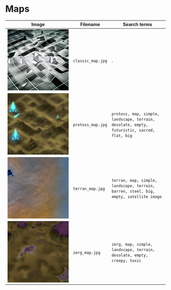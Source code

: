 # Maps

| Image                   | Filename          | Search terms                                                                               |
| ----------------------- | ----------------- | ------------------------------------------------------------------------------------------ |
| ![Map](classic_map.jpg) | `classic_map.jpg` | .                                                                                          |
| ![Map](protoss_map.jpg) | `protoss_map.jpg` | `protoss, map, simple, landscape, terrain, desolate, empty, futuristic, sacred, flat, big` |
| ![Map](terran_map.jpg)  | `terran_map.jpg`  | `terran, map, simple, landscape, terrain, barren, steel, big, empty, satellite image`      |
| ![Map](zerg_map.jpg)    | `zerg_map.jpg`    | `zerg, map, simple, landscape, terrain, desolate, empty, creepy, toxic`                    |
